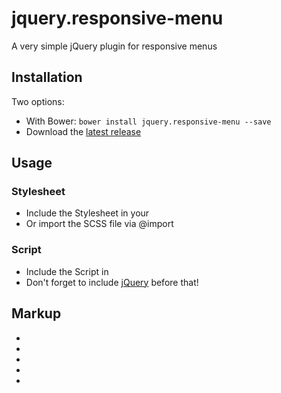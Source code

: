 jquery.responsive-menu
======================

A very simple jQuery plugin for responsive menus

## Installation

Two options:

* With Bower: `bower install jquery.responsive-menu --save`
* Download the [latest release](https://github.com/devatrox/jquery.responsive-menu/releases)

## Usage

### Stylesheet

* Include the Stylesheet in your <head>
* Or import the SCSS file via @import

### Script

* Include the Script in <head>
* Don't forget to include [jQuery](http://jquery.com/) before that!

## Markup

  <script>
    $(function(){
      $('#menu').responsiveMenu({
        breakWidth: 800 // optional (default: 600)
      });
    });
  </script>

  <ul id="menu">
    <li><a href="#"></a></li>
    <li><a href="#"></a></li>
    <li><a href="#"></a></li>
    <li><a href="#"></a></li>
    <li><a href="#"></a></li>
  </ul>

